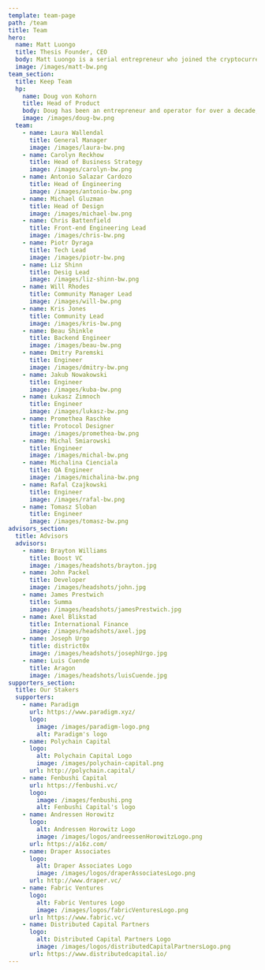 ```yaml
---
template: team-page
path: /team
title: Team
hero:
  name: Matt Luongo
  title: Thesis Founder, CEO
  body: Matt Luongo is a serial entrepreneur who joined the cryptocurrency space in 2014. He's currently the CEO of Thesis, the crypto venture production studio behind Keep.
  image: /images/matt-bw.png
team_section:
  title: Keep Team
  hp:
    name: Doug von Kohorn
    title: Head of Product
    body: Doug has been an entrepreneur and operator for over a decade, and most recently served as CEO of the ConsenSys oracle company, Rhombus, which was subsequently acquired.
    image: /images/doug-bw.png
  team:
    - name: Laura Wallendal
      title: General Manager
      image: /images/laura-bw.png
    - name: Carolyn Reckhow
      title: Head of Business Strategy
      image: /images/carolyn-bw.png
    - name: Antonio Salazar Cardozo
      title: Head of Engineering
      image: /images/antonio-bw.png
    - name: Michael Gluzman
      title: Head of Design
      image: /images/michael-bw.png
    - name: Chris Battenfield
      title: Front-end Engineering Lead
      image: /images/chris-bw.png
    - name: Piotr Dyraga
      title: Tech Lead
      image: /images/piotr-bw.png
    - name: Liz Shinn
      title: Desig Lead
      image: /images/liz-shinn-bw.png
    - name: Will Rhodes
      title: Community Manager Lead
      image: /images/will-bw.png
    - name: Kris Jones
      title: Community Lead
      image: /images/kris-bw.png
    - name: Beau Shinkle
      title: Backend Engineer
      image: /images/beau-bw.png
    - name: Dmitry Paremski
      title: Engineer
      image: /images/dmitry-bw.png
    - name: Jakub Nowakowski
      title: Engineer
      image: /images/kuba-bw.png
    - name: Łukasz Zimnoch
      title: Engineer
      image: /images/lukasz-bw.png
    - name: Promethea Raschke
      title: Protocol Designer
      image: /images/promethea-bw.png
    - name: Michal Smiarowski
      title: Engineer
      image: /images/michal-bw.png
    - name: Michalina Cienciala
      title: QA Engineer
      image: /images/michalina-bw.png
    - name: Rafal Czajkowski
      title: Engineer
      image: /images/rafal-bw.png
    - name: Tomasz Sloban
      title: Engineer
      image: /images/tomasz-bw.png
advisors_section:
  title: Advisors
  advisors:
    - name: Brayton Williams
      title: Boost VC
      image: /images/headshots/brayton.jpg
    - name: John Packel
      title: Developer
      image: /images/headshots/john.jpg
    - name: James Prestwich
      title: Summa
      image: /images/headshots/jamesPrestwich.jpg
    - name: Axel Blikstad
      title: International Finance
      image: /images/headshots/axel.jpg
    - name: Joseph Urgo
      title: district0x
      image: /images/headshots/josephUrgo.jpg
    - name: Luis Cuende
      title: Aragon
      image: /images/headshots/luisCuende.jpg
supporters_section:
  title: Our Stakers
  supporters:
    - name: Paradigm
      url: https://www.paradigm.xyz/
      logo:
        image: /images/paradigm-logo.png
        alt: Paradigm's logo
    - name: Polychain Capital
      logo:
        alt: Polychain Capital Logo
        image: /images/polychain-capital.png
      url: http://polychain.capital/
    - name: Fenbushi Capital
      url: https://fenbushi.vc/
      logo:
        image: /images/fenbushi.png
        alt: Fenbushi Capital's logo
    - name: Andressen Horowitz
      logo:
        alt: Andressen Horowitz Logo
        image: /images/logos/andreessenHorowitzLogo.png
      url: https://a16z.com/
    - name: Draper Associates
      logo:
        alt: Draper Associates Logo
        image: /images/logos/draperAssociatesLogo.png
      url: http://www.draper.vc/
    - name: Fabric Ventures
      logo:
        alt: Fabric Ventures Logo
        image: /images/logos/fabricVenturesLogo.png
      url: https://www.fabric.vc/
    - name: Distributed Capital Partners
      logo:
        alt: Distributed Capital Partners Logo
        image: /images/logos/distributedCapitalPartnersLogo.png
      url: https://www.distributedcapital.io/
---
```

